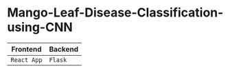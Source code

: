 # Mango-Leaf-Disease-Classification-using-CNN

| Frontend | Backend |
| --- | --- |
| `React App` | `Flask` |